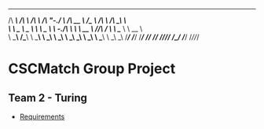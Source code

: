  ______     ______     ______     __    __     ______     ______   ______     __  __    
/\  ___\   /\  ___\   /\  ___\   /\ "-./  \   /\  __ \   /\__  _\ /\  ___\   /\ \_\ \   
\ \ \____  \ \___  \  \ \ \____  \ \ \-./\ \  \ \  __ \  \/_/\ \/ \ \ \____  \ \  __ \  
 \ \_____\  \/\_____\  \ \_____\  \ \_\ \ \_\  \ \_\ \_\    \ \_\  \ \_____\  \ \_\ \_\ 
  \/_____/   \/_____/   \/_____/   \/_/  \/_/   \/_/\/_/     \/_/   \/_____/   \/_/\/_/
# CSCMatch Group Project
## Team 2 - Turing

* [Requirements](resources/CSCMatch.pdf)
